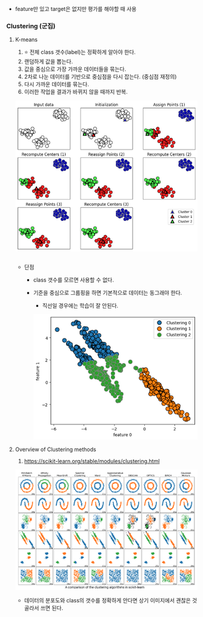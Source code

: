 - feature만 있고 target은 없지만 평가를 해야할 때 사용

### Clustering (군집)

1. K-means
    1. ⭐ 전체 class 갯수(label)는 정확하게 알아야 한다.
    2. 랜덤하게 값을 뽑는다.
    3. 값을 중심으로 가장 가까운 데이터들을 묶는다.
    4. 2차로 나눈 데이터를 기반으로 중심점을 다시 잡는다. (중심점 재정의)
    5. 다시 가까운 데이터를 묶는다.
    6. 이러한 작업을 결과가 바뀌지 않을 때까지 반복.
    
    ![1](../img/img_cluster1.png)
    
    ```python
    
    ```
    
    - 단점
        - class 갯수를 모르면 사용할 수 없다.
        - 기준을 중심으로 그룹핑을 하면 기본적으로 데이터는 동그래야 한다.
            - 직선일 경우에는 학습이 잘 안된다.
            
            ![2](../img/img_cluster2.png)

2. Overview of Clustering methods
    1. https://scikit-learn.org/stable/modules/clustering.html
    
    ![3](../img/img_cluster3.png)

    - 데이터의 분포도와 class의 갯수를 정확하게 안다면 상기 이미지에서 괜찮은 것 골라서 쓰면 된다.
